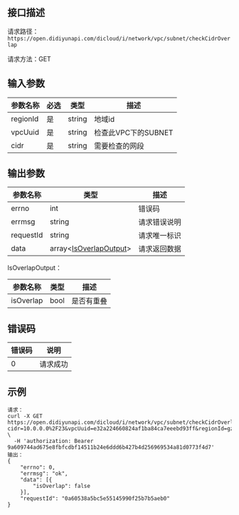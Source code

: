 ## 接口描述
请求路径：`https://open.didiyunapi.com/dicloud/i/network/vpc/subnet/checkCidrOverlap`

请求方法：GET
## 输入参数
|参数名称 | 必选 | 类型 | 描述|
|--------|-----|-----|-----|
| regionId | 是 | string | 地域id |
| vpcUuid | 是 | string  | 检查此VPC下的SUBNET   |
| cidr | 是 | string  | 需要检查的网段  |


## 输出参数
|参数名称  | 类型 | 描述|
|--------|-----|-----|
|errno | int  |错误码 |
|errmsg|string|请求错误说明	|
|requestId |string|请求唯一标识 |
|data | array<[IsOverlapOutput](#IsOverlapOutput)>	 | 请求返回数据 | 

<span id="IsOverlapOutput"></span>
IsOverlapOutput：

|参数名称  | 类型 | 描述|
|--------|-----|-----|
| isOverlap   |  bool  | 是否有重叠  |


## 错误码
| 错误码 | 说明    |
|-------|---------|
| 0    | 请求成功  |

## 示例

```
请求：
curl -X GET https://open.didiyunapi.com/dicloud/i/network/vpc/subnet/checkCidrOverlap?cidr=10.0.0.0%2F23&vpcUuid=e32a224660824af1ba84ca7eeebd93ff&regionId=gz \
  -H 'authorization: Bearer 9a609744ad675e8fbfcdbf14511b24e6ddd6b427b4d256969534a81d0773f4d7'
输出：
{
	"errno": 0,
	"errmsg": "ok",
	"data": [{
		"isOverlap": false
	}],
	"requestId": "0a60538a5bc5e55145990f25b7b5aeb0"
}
```
